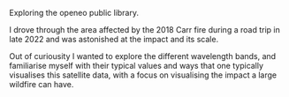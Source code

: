 Exploring the openeo public library.

I drove through the area affected by the 2018 Carr fire during a road trip in late 2022 and was astonished at the impact and its scale.

Out of curiousity I wanted to explore the different wavelength bands, and familiarise myself with their typical values and ways that one typically visualises this satellite data, with a focus on visualising the impact a large wildfire can have.
